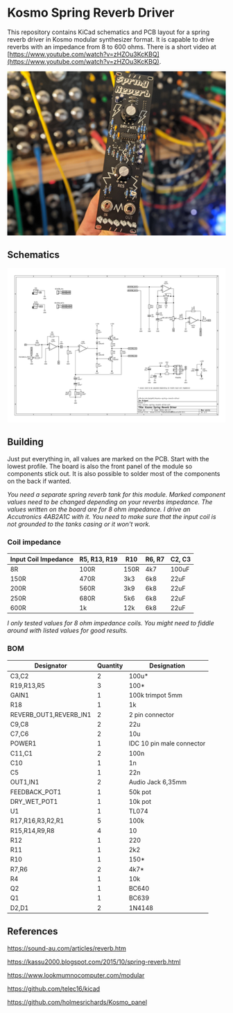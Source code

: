 # Kosmo Spring Reverb Driver

This repository contains KiCad schematics and PCB layout for a spring reverb driver in Kosmo modular synthesizer format. It is capable to drive reverbs with an impedance from 8 to 600 ohms. There is a short video at [https://www.youtube.com/watch?v=zHZOu3KcKBQ](https://www.youtube.com/watch?v=zHZOu3KcKBQ).

![Kosmo Reverb Driver PCB](kosmo-spring-reverb-driver-modulargrid.jpg)

## Schematics

![Kosmo Reverb Driver Schematics](kosmo-spring-reverb-driver-schematics.png)

## Building

Just put everything in, all values are marked on the PCB. Start with the lowest profile. The board is also the front panel of the module so components stick out. It is also possible to solder most of the components on the back if wanted.

*You need a separate spring reverb tank for this module. Marked component values need to be changed depending on your reverbs impedance. The values written on the board are for 8 ohm impedance. I drive an Accutronics 4AB2A1C with it. You need to make sure that the input coil is not grounded to the tanks casing or it won't work.*

### Coil impedance

| Input Coil Impedance | R5, R13, R19 | R10     | R6, R7   | C2, C3 | 
|----------------------|--------------|---------|----------|--------|
| 8R                   | 100R         | 150R    | 4k7      | 100uF  |
| 150R                 | 470R         | 3k3     | 6k8      | 22uF   |
| 200R                 | 560R         | 3k9     | 6k8      | 22uF   |
| 250R                 | 680R         | 5k6     | 6k8      | 22uF   |
| 600R                 | 1k           | 12k     | 6k8      | 22uF   |

*I only tested values for 8 ohm impedance coils. You might need to fiddle around with listed values for good results.*

### BOM

|Designator|Quantity              |Designation                                      |
|----------|----------------------|-------------------------------------------------|
|C3,C2     |2                     |100u*                                            |
|R19,R13,R5|3                     |100*                                             |
|GAIN1     |1                     |100k trimpot 5mm                                 |
|R18       |1                     |1k                                               |
|REVERB_OUT1,REVERB_IN1|2                     |2 pin connector                                  |
|C9,C8     |2                     |22u                                              |
|C7,C6     |2                     |10u                                              |
|POWER1    |1                     |IDC 10 pin male connector                        |
|C11,C1    |2                     |100n                                             |
|C10       |1                     |1n                                               |
|C5        |1                     |22n                                              |
|OUT1,IN1  |2                     |Audio Jack 6,35mm                                |
|FEEDBACK_POT1|1                     |50k pot                                          |
|DRY_WET_POT1|1                     |10k pot                                          |
|U1        |1                     |TL074                                            |
|R17,R16,R3,R2,R1|5                     |100k                                             |
|R15,R14,R9,R8|4                     |10                                               |
|R12       |1                     |220                                              |
|R11       |1                     |2k2                                              |
|R10       |1                     |150*                                             |
|R7,R6     |2                     |4k7*                                             |
|R4        |1                     |10k                                              |
|Q2        |1                     |BC640                                            |
|Q1        |1                     |BC639                                            |
|D2,D1     |2                     |1N4148                                           |

## References

https://sound-au.com/articles/reverb.htm

https://kassu2000.blogspot.com/2015/10/spring-reverb.html

https://www.lookmumnocomputer.com/modular

https://github.com/telec16/kicad

https://github.com/holmesrichards/Kosmo_panel
